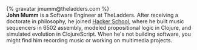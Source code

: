 <div class="profile-container">
  <div class="profile-thumb">
    {% gravatar jmumm@theladders.com %}
  </div>
  <div class="profile-content">
    <strong>John Mumm</strong> is a Software Engineer at TheLadders. After receiving a doctorate in philosophy, he joined <a href="https://www.hackerschool.com/">Hacker School</a>, where he built music sequencers in 6502 assembly, modeled propositional logic in Clojure, and simulated evolution in ClojureScript. When he's not building software, you might find him recording music or working on multimedia projects.
  </div>
</div>
